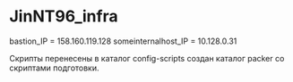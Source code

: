 # JinNT96_infra
bastion_IP = 158.160.119.128
someinternalhost_IP = 10.128.0.31

Скрипты перенесены в каталог config-scripts создан каталог packer со скриптами подготовки.

